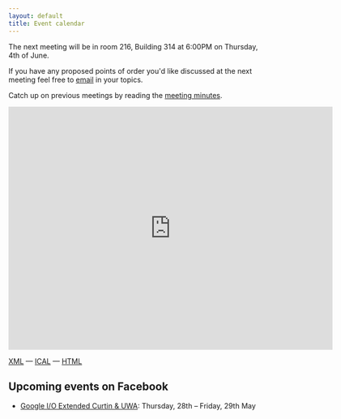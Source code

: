 ```yaml
---
layout: default
title: Event calendar
---
```


The next meeting will be in room 216, Building 314
at 6:00PM on Thursday, 4th of June.

If you have any proposed points of order you'd like discussed at the next meeting feel free to 
[email][listemail] in your topics.

Catch up on previous meetings by reading the [meeting minutes][minutes].

[listemail]: mailto:club@comssa.org.au
[minutes]: /minutes/

<iframe 
src="https://www.google.com/calendar/embed?showTitle=0&amp;showDate=0&amp;showPrint=0&amp;showCalendars=0&amp;showTz=0&amp;mode=MONTH&amp;height=480&amp;wkst=2&amp;bgcolor=%23FFFFFF&amp;src=azabani.com_plkldqk6cqm9k18kicouvq0h10%40group.calendar.google.com&amp;color=%232F6309&amp;ctz=Australia%2FPerth" 
style=" border-width:0 " width="640" height="480" frameborder="0" scrolling="no"></iframe>

[XML] — [ICAL] — [HTML]

[XML]: https://www.google.com/calendar/feeds/azabani.com_plkldqk6cqm9k18kicouvq0h10%40group.calendar.google.com/public/basic
[ICAL]: https://www.google.com/calendar/ical/azabani.com_plkldqk6cqm9k18kicouvq0h10%40group.calendar.google.com/public/basic.ics
[HTML]: https://www.google.com/calendar/embed?src=azabani.com_plkldqk6cqm9k18kicouvq0h10%40group.calendar.google.com&ctz=Australia/Perth

## Upcoming events on Facebook

  * [Google I/O Extended Curtin & UWA][googleio]: Thursday, 28th – Friday, 29th 
May

[googleio]: https://www.facebook.com/events/526482877492999/
